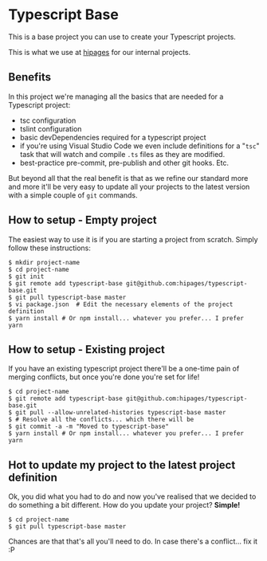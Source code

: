 Typescript Base
====

This is a base project you can use to create your Typescript projects.

This is what we use at [hipages](https://www.hipages.com.au) for our internal projects.

Benefits
-------

In this project we're managing all the basics that are needed for a Typescript project:
- tsc configuration
- tslint configuration
- basic devDependencies required for a typescript project
- if you're using Visual Studio Code we even include definitions for a "`tsc`" task that will watch and compile `.ts` files as they are modified.
- best-practice pre-commit, pre-publish and other git hooks. Etc.

But beyond all that the real benefit is that as we refine our standard more and more it'll be very easy to update all your projects to the latest version with a simple couple of `git` commands.

How to setup - Empty project
-------

The easiest way to use it is if you are starting a project from scratch. Simply follow these instructions:

```
$ mkdir project-name
$ cd project-name
$ git init
$ git remote add typescript-base git@github.com:hipages/typescript-base.git
$ git pull typescript-base master
$ vi package.json  # Edit the necessary elements of the project definition
$ yarn install # Or npm install... whatever you prefer... I prefer yarn
```

How to setup - Existing project
-------

If you have an existing typescript project there'll be a one-time pain of merging conflicts, but once you're done you're set for life!

```
$ cd project-name
$ git remote add typescript-base git@github.com:hipages/typescript-base.git
$ git pull --allow-unrelated-histories typescript-base master
$ # Resolve all the conflicts... which there will be
$ git commit -a -m "Moved to typescript-base"
$ yarn install # Or npm install... whatever you prefer... I prefer yarn
```

Hot to update my project to the latest project definition
---
Ok, you did what you had to do and now you've realised that we decided to do something a bit different. How do you update your project?  **Simple!**

```
$ cd project-name
$ git pull typescript-base master
```

Chances are that that's all you'll need to do. In case there's a conflict... fix it :P